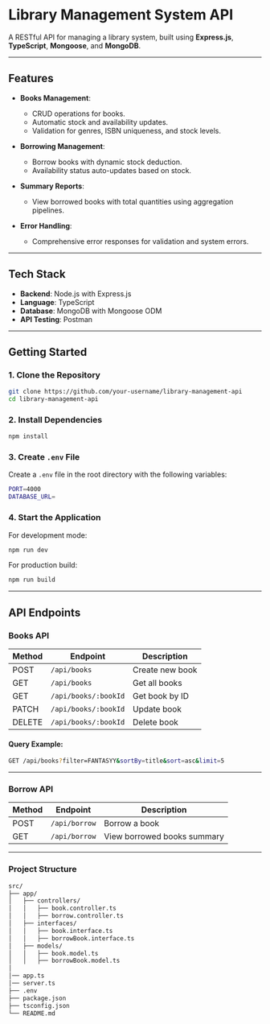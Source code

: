 # Library Management System API

A RESTful API for managing a library system, built using **Express.js**, **TypeScript**, **Mongoose**, and **MongoDB**.

---

## Features

- **Books Management**:
  - CRUD operations for books.
  - Automatic stock and availability updates.
  - Validation for genres, ISBN uniqueness, and stock levels.

- **Borrowing Management**:
  - Borrow books with dynamic stock deduction.
  - Availability status auto-updates based on stock.

- **Summary Reports**:
  - View borrowed books with total quantities using aggregation pipelines.

- **Error Handling**:
  - Comprehensive error responses for validation and system errors.

---

## Tech Stack

- **Backend**: Node.js with Express.js
- **Language**: TypeScript
- **Database**: MongoDB with Mongoose ODM
- **API Testing**: Postman

---

## Getting Started

### 1. Clone the Repository

```bash
git clone https://github.com/your-username/library-management-api
cd library-management-api
```

 ### 2. Install Dependencies

```bash
npm install
```

### 3. Create `.env` File

Create a `.env` file in the root directory with the following variables:

```bash
PORT=4000
DATABASE_URL=
```

### 4. Start the Application

For development mode:

```bash
npm run dev
```

For production build:

```bash
npm run build
```

---

## API Endpoints

### Books API

| Method | Endpoint             | Description                             |
| ------ | ----------------     | --------------------------------------- |
| POST   | `/api/books`         | Create new book                         |
| GET    | `/api/books`         | Get all books                           |
| GET    | `/api/books/:bookId` | Get book by ID                          |
| PATCH  | `/api/books/:bookId` | Update book                             |
| DELETE | `/api/books/:bookId` | Delete book                             |

#### Query Example:

```bash
GET /api/books?filter=FANTASYY&sortBy=title&sort=asc&limit=5
```

---

### Borrow API

| Method | Endpoint      | Description                                        |
| ------ | ------------- | -------------------------------------------------- |
| POST   | `/api/borrow` | Borrow a book                                      |
| GET    | `/api/borrow` | View borrowed books summary                        |

---

### Project Structure

```bash
src/
├── app/
│   ├── controllers/
│   │   ├── book.controller.ts
│   │   ├── borrow.controller.ts
│   ├── interfaces/ 
│   │   ├── book.interface.ts
│   │   ├── borrowBook.interface.ts
│   ├── models/
│   │   ├── book.model.ts
│   │   ├── borrowBook.model.ts
│  
│── app.ts
│── server.ts
├── .env
├── package.json
├── tsconfig.json
└── README.md
